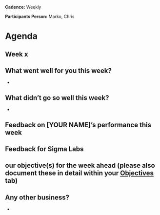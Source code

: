 __Cadence:__ Weekly

__Participants Person:__ Marko, Chris


# Agenda

## Week x

What went well for you this week?
- 
- 

What didn’t go so well this week?
- 
- 

Feedback on [YOUR NAME]’s performance this week
- 

Feedback for Sigma Labs
- 

our objective(s) for the week ahead (please also document these in detail within your [Objectives](https://docs.google.com/document/d/1-Llnb1MwdXM4g6Q4cc8D3RR5ukU0x3FHzbLC1YHE1nk/edit?tab=t.sxhc0aw1nfr) tab)
- 

Any other business?
- 
- 